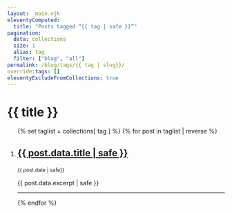 ```yaml
---
layout: _main.njk
eleventyComputed:
  title: "Posts tagged “{{ tag | safe }}”"
pagination:
  data: collections
  size: 1
  alias: tag
  filter: ["blog", "all"]
permalink: /blog/tags/{{ tag | slug}}/
override:tags: []
eleventyExcludeFromCollections: true
---
```

<!-- markdownlint-disable MD025 -->
# {{ title }}
<!-- markdownlint-enable MD025 -->

<ol class="taglist">
{% set taglist = collections[ tag ] %}
{% for post in taglist | reverse %}
  <li>
    <stack-l>
      <h2><a href="{{ post.url }}">{{ post.data.title | safe }}</a></h2>
      <small><time datetime="{{ post.date | safe}}">{{ post.date | safe}}</small>
      <p>{{ post.data.excerpt | safe }}</p>
      <hr />
    </stack-l>
  </li>
{% endfor %}
</ol>
